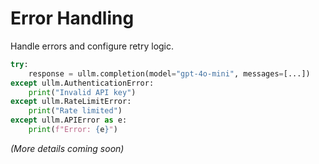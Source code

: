 # Error Handling

Handle errors and configure retry logic.

```python
try:
    response = ullm.completion(model="gpt-4o-mini", messages=[...])
except ullm.AuthenticationError:
    print("Invalid API key")
except ullm.RateLimitError:
    print("Rate limited")
except ullm.APIError as e:
    print(f"Error: {e}")
```

*(More details coming soon)*
